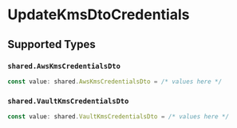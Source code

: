 # UpdateKmsDtoCredentials


## Supported Types

### `shared.AwsKmsCredentialsDto`

```typescript
const value: shared.AwsKmsCredentialsDto = /* values here */
```

### `shared.VaultKmsCredentialsDto`

```typescript
const value: shared.VaultKmsCredentialsDto = /* values here */
```

